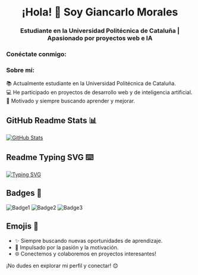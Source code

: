 <h1 align="center">¡Hola! 👋 Soy Giancarlo Morales</h1>
<h3 align="center">Estudiante en la Universidad Politécnica de Cataluña | Apasionado por proyectos web e IA</h3>

<h3 align="left">Conéctate conmigo:</h3>
<p align="left">
  <!-- Agrega aquí tus enlaces a redes sociales -->
</p>

<h3 align="left">Sobre mí:</h3>
<p align="left"> 
  📚 Actualmente estudiante en la Universidad Politécnica de Cataluña.<br>
  💻 He participado en proyectos de desarrollo web y de inteligencia artificial.<br>
  🚀 Motivado y siempre buscando aprender y mejorar.
</p>

## GitHub Readme Stats 📊

[![GitHub Stats](https://github-readme-stats.vercel.app/api?username=gmorams&show_icons=true&theme=radical)](https://github.com/gmorams)

## Readme Typing SVG ⌨️

[![Typing SVG](https://readme-typing-svg.herokuapp.com/?lines=Estudiante+entusiasta;Desarrollador+Web;Apasionado+por+la+IA)](https://git.io/typing-svg)

## Badges 🎫

![Badge1](https://img.shields.io/badge/Estado-Estudiante-blueviolet)
![Badge2](https://img.shields.io/badge/Proyectos-Web%20%7C%20IA-brightgreen)
![Badge3](https://img.shields.io/badge/Motivación-100%25-yellow)

## Emojis 🌟

- ✨ Siempre buscando nuevas oportunidades de aprendizaje.
- 🚀 Impulsado por la pasión y la motivación.
- 🌐 Conectemos y colaboremos en proyectos interesantes!

¡No dudes en explorar mi perfil y conectar! 😊
